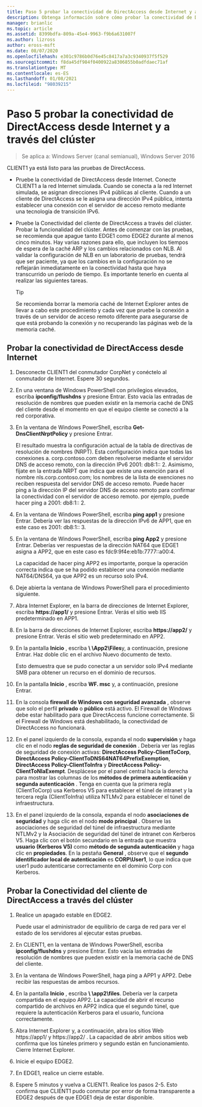 ```yaml
---
title: Paso 5 probar la conectividad de DirectAccess desde Internet y a través del clúster
description: Obtenga información sobre cómo probar la conectividad de DirectAccess desde Internet y a través del clúster.
manager: brianlic
ms.topic: article
ms.assetid: 8399bdfa-809a-45e4-9963-f9b6a631007f
ms.author: lizross
author: eross-msft
ms.date: 08/07/2020
ms.openlocfilehash: e301c9786b0d76e45c8417a7a3c9340937f5f529
ms.sourcegitcommit: f8da45df984f0400922a8306855b0adfdaec71af
ms.translationtype: MT
ms.contentlocale: es-ES
ms.lasthandoff: 01/08/2021
ms.locfileid: "98039215"
---
```

# <a name="step-5-test-directaccess-connectivity-from-the-internet-and-through-the-cluster"></a>Paso 5 probar la conectividad de DirectAccess desde Internet y a través del clúster

>Se aplica a: Windows Server (canal semianual), Windows Server 2016

CLIENT1 ya está listo para las pruebas de DirectAccess.

- Pruebe la conectividad de DirectAccess desde Internet. Conecte CLIENT1 a la red Internet simulada. Cuando se conecta a la red Internet simulada, se asignan direcciones IPv4 públicas al cliente. Cuando a un cliente de DirectAccess se le asigna una dirección IPv4 pública, intenta establecer una conexión con el servidor de acceso remoto mediante una tecnología de transición IPv6.

- Pruebe la Conectividad del cliente de DirectAccess a través del clúster. Probar la funcionalidad del clúster. Antes de comenzar con las pruebas, se recomienda que apague tanto EDGE1 como EDGE2 durante al menos cinco minutos. Hay varias razones para ello, que incluyen los tiempos de espera de la caché ARP y los cambios relacionados con NLB. Al validar la configuración de NLB en un laboratorio de pruebas, tendrá que ser paciente, ya que los cambios en la configuración no se reflejarán inmediatamente en la conectividad hasta que haya transcurrido un período de tiempo. Es importante tenerlo en cuenta al realizar las siguientes tareas.

    > [!TIP]
    > Se recomienda borrar la memoria caché de Internet Explorer antes de llevar a cabo este procedimiento y cada vez que pruebe la conexión a través de un servidor de acceso remoto diferente para asegurarse de que está probando la conexión y no recuperando las páginas web de la memoria caché.

## <a name="test-directaccess-connectivity-from-the-internet"></a>Probar la conectividad de DirectAccess desde Internet

1. Desconecte CLIENT1 del conmutador CorpNet y conéctelo al conmutador de Internet. Espere 30 segundos.

2. En una ventana de Windows PowerShell con privilegios elevados, escriba **ipconfig/flushdns** y presione Entrar. Esto vacía las entradas de resolución de nombres que pueden existir en la memoria caché de DNS del cliente desde el momento en que el equipo cliente se conectó a la red corporativa.

3. En la ventana de Windows PowerShell, escriba **Get-DnsClientNrptPolicy** y presione Entrar.

   El resultado muestra la configuración actual de la tabla de directivas de resolución de nombres (NRPT). Esta configuración indica que todas las conexiones a. corp.contoso.com deben resolverse mediante el servidor DNS de acceso remoto, con la dirección IPv6 2001: db8:1:: 2. Asimismo, fíjate en la entrada NRPT que indica que existe una exención para el nombre nls.corp.contoso.com; los nombres de la lista de exenciones no reciben respuesta del servidor DNS de acceso remoto. Puede hacer ping a la dirección IP del servidor DNS de acceso remoto para confirmar la conectividad con el servidor de acceso remoto. por ejemplo, puede hacer ping a 2001: db8:1:: 2.

4. En la ventana de Windows PowerShell, escriba **ping app1** y presione Entrar. Debería ver las respuestas de la dirección IPv6 de APP1, que en este caso es 2001: db8:1:: 3.

5. En la ventana de Windows PowerShell, escriba **ping App2** y presione Entrar. Deberías ver respuestas de la dirección NAT64 que EDGE1 asigna a APP2, que en este caso es fdc9:9f4e:eb1b:7777::a00:4.

   La capacidad de hacer ping APP2 es importante, porque la operación correcta indica que se ha podido establecer una conexión mediante NAT64/DNS64, ya que APP2 es un recurso solo IPv4.

6. Deje abierta la ventana de Windows PowerShell para el procedimiento siguiente.

7. Abra Internet Explorer, en la barra de direcciones de Internet Explorer, escriba **https://app1/** y presione Entrar. Verás el sitio web IIS predeterminado en APP1.

8. En la barra de direcciones de Internet Explorer, escriba **https://app2/** y presione Entrar. Verás el sitio web predeterminado en APP2.

9. En la pantalla **Inicio** , escriba <strong> \\ \App2\Files</strong>y, a continuación, presione Entrar. Haz doble clic en el archivo Nuevo documento de texto.

    Esto demuestra que se pudo conectar a un servidor solo IPv4 mediante SMB para obtener un recurso en el dominio de recursos.

10. En la pantalla **Inicio** , escriba **WF. msc** y, a continuación, presione Entrar.

11. En la consola **firewall de Windows con seguridad avanzada** , observe que solo el perfil **privado** o **público** está activo. El Firewall de Windows debe estar habilitado para que DirectAccess funcione correctamente. Si el Firewall de Windows está deshabilitado, la conectividad de DirectAccess no funcionará.

12. En el panel izquierdo de la consola, expanda el nodo **supervisión** y haga clic en el nodo **reglas de seguridad de conexión** . Debería ver las reglas de seguridad de conexión activas: **DirectAccess Policy-ClientToCorp**, **DirectAccess Policy-ClientToDNS64NAT64PrefixExemption**, **DirectAccess Policy-ClientToInfra** y **DirectAccess Policy-ClientToNlaExempt**. Desplácese por el panel central hacia la derecha para mostrar las columnas de los **métodos de primera autenticación** y **segunda autenticación** . Tenga en cuenta que la primera regla (ClientToCorp) usa Kerberos V5 para establecer el túnel de intranet y la tercera regla (ClientToInfra) utiliza NTLMv2 para establecer el túnel de infraestructura.

13. En el panel izquierdo de la consola, expanda el nodo **asociaciones de seguridad** y haga clic en el nodo **modo principal** . Observe las asociaciones de seguridad del túnel de infraestructura mediante NTLMv2 y la Asociación de seguridad del túnel de intranet con Kerberos V5. Haga clic con el botón secundario en la entrada que muestra **usuario (Kerberos V5)** como **método de segunda autenticación** y haga clic en **propiedades**. En la pestaña **General** , observe que el **segundo identificador local de autenticación** es **CORP\User1**, lo que indica que user1 pudo autenticarse correctamente en el dominio Corp con Kerberos.

## <a name="test-directaccess-client-connectivity-through-the-cluster"></a>Probar la Conectividad del cliente de DirectAccess a través del clúster

1. Realice un apagado estable en EDGE2.

   Puede usar el administrador de equilibrio de carga de red para ver el estado de los servidores al ejecutar estas pruebas.

2. En CLIENT1, en la ventana de Windows PowerShell, escriba **ipconfig/flushdns** y presione Entrar. Esto vacía las entradas de resolución de nombres que pueden existir en la memoria caché de DNS del cliente.

3. En la ventana de Windows PowerShell, haga ping a APP1 y APP2. Debe recibir las respuestas de ambos recursos.

4. En la pantalla **Inicio** , escriba <strong> \\ \app2\files</strong>. Debería ver la carpeta compartida en el equipo APP2. La capacidad de abrir el recurso compartido de archivos en APP2 indica que el segundo túnel, que requiere la autenticación Kerberos para el usuario, funciona correctamente.

5. Abra Internet Explorer y, a continuación, abra los sitios Web https://app1/ y https://app2/ . La capacidad de abrir ambos sitios web confirma que los túneles primero y segundo están en funcionamiento. Cierre Internet Explorer.

6. Inicie el equipo EDGE2.

7. En EDGE1, realice un cierre estable.

8. Espere 5 minutos y vuelva a CLIENT1. Realice los pasos 2-5. Esto confirma que CLIENT1 pudo conmutar por error de forma transparente a EDGE2 después de que EDGE1 deja de estar disponible.
